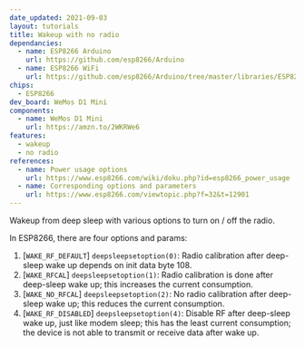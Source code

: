```yaml
---
date_updated: 2021-09-03
layout: tutorials
title: Wakeup with no radio
dependancies:
  - name: ESP8266 Arduino
    url: https://github.com/esp8266/Arduino
  - name: ESP8266 WiFi
    url: https://github.com/esp8266/Arduino/tree/master/libraries/ESP8266WiFi
chips:
  - ESP8266
dev_board: WeMos D1 Mini
components:
  - name: WeMos D1 Mini
    url: https://amzn.to/2WKRWe6
features:
  - wakeup
  - no radio
references:
  - name: Power usage options
    url: https://www.esp8266.com/wiki/doku.php?id=esp8266_power_usage
  - name: Corresponding options and parameters
    url: https://www.esp8266.com/viewtopic.php?f=32&t=12901
---
```


Wakeup from deep sleep with various options to turn on / off the radio.

In ESP8266, there are four options and params:

1. [`WAKE_RF_DEFAULT`] `deepsleepsetoption(0)`: Radio calibration after deep-sleep wake up depends on init data byte 108.
1. [`WAKE_RFCAL`] `deepsleepsetoption(1)`: Radio calibration is done after deep-sleep wake up; this increases the current consumption.
1. [`WAKE_NO_RFCAL`] `deepsleepsetoption(2)`: No radio calibration after deep-sleep wake up; this reduces the current consumption.
1. [`WAKE_RF_DISABLED`] `deepsleepsetoption(4)`: Disable RF after deep-sleep wake up, just like modem sleep; this has the least current consumption; the device is not able to transmit or receive data after wake up.
